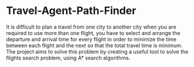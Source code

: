 # Travel-Agent-Path-Finder

It is difficult to plan a travel from one city to another city when you are required to use more than
one flight, you have to select and arrange the departure and arrival time for every flight in order
to minimize the time between each flight and the next so that the total travel time is minimum.
The project aims to solve this problem by creating a useful tool to solve the flights search problem,
using A* search algorithms.
